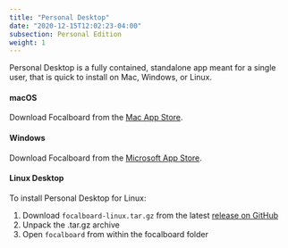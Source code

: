 ```yaml
---
title: "Personal Desktop"
date: "2020-12-15T12:02:23-04:00"
subsection: Personal Edition
weight: 1
---
```


Personal Desktop is a fully contained, standalone app meant for a single user, that is quick to install on Mac, Windows, or Linux.

#### macOS

Download Focalboard from the [Mac App Store](https://apps.apple.com/app/apple-store/id1556908618?pt=2114704&ct=website&mt=8).

#### Windows

Download Focalboard from the [Microsoft App Store](https://www.microsoft.com/store/apps/9NLN2T0SX9VF?cid=website).

#### Linux Desktop

To install Personal Desktop for Linux:
1. Download `focalboard-linux.tar.gz` from the latest [release on GitHub](https://github.com/mattermost/focalboard/releases)
2. Unpack the .tar.gz archive
4. Open `focalboard` from within the focalboard folder

